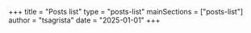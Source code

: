 +++
title = "Posts list"
type = "posts-list"
mainSections = ["posts-list"]
author = "tsagrista"
date = "2025-01-01"
+++
